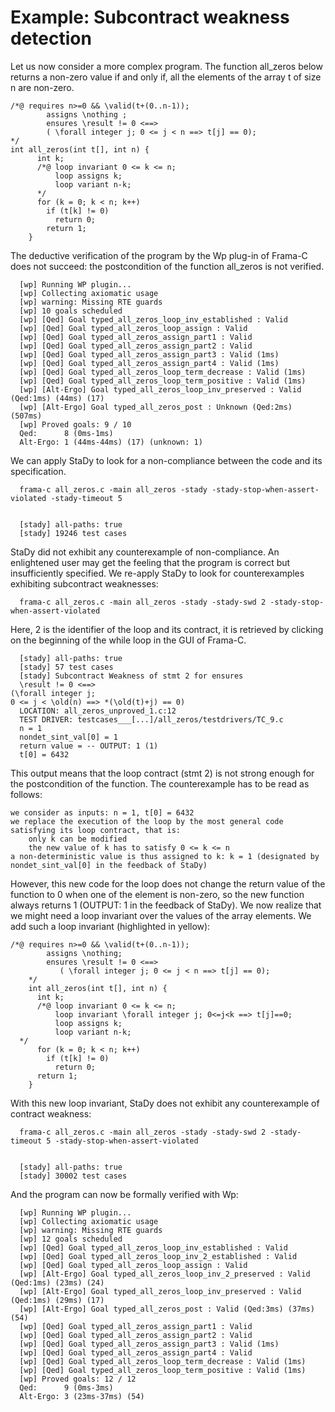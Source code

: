 # Example: Subcontract weakness detection

Let us now consider a more complex program. The function all_zeros below returns a non-zero value if and only if, all the elements of the array t of size n are non-zero.

      

	/*@ requires n>=0 && \valid(t+(0..n-1));
            assigns \nothing ;
            ensures \result != 0 <==>
		    ( \forall integer j; 0 <= j < n ==> t[j] == 0);
	*/
	int all_zeros(int t[], int n) {
          int k;
          /*@ loop invariant 0 <= k <= n;
              loop assigns k;
              loop variant n-k;
          */
          for (k = 0; k < n; k++)
            if (t[k] != 0)
              return 0;
            return 1;
        }
      

    

The deductive verification of the program by the Wp plug-in of Frama-C does not succeed: the postcondition of the function all_zeros is not verified.

      [wp] Running WP plugin...
      [wp] Collecting axiomatic usage
      [wp] warning: Missing RTE guards
      [wp] 10 goals scheduled
      [wp] [Qed] Goal typed_all_zeros_loop_inv_established : Valid
      [wp] [Qed] Goal typed_all_zeros_loop_assign : Valid
      [wp] [Qed] Goal typed_all_zeros_assign_part1 : Valid
      [wp] [Qed] Goal typed_all_zeros_assign_part2 : Valid
      [wp] [Qed] Goal typed_all_zeros_assign_part3 : Valid (1ms)
      [wp] [Qed] Goal typed_all_zeros_assign_part4 : Valid (1ms)
      [wp] [Qed] Goal typed_all_zeros_loop_term_decrease : Valid (1ms)
      [wp] [Qed] Goal typed_all_zeros_loop_term_positive : Valid (1ms)
      [wp] [Alt-Ergo] Goal typed_all_zeros_loop_inv_preserved : Valid (Qed:1ms) (44ms) (17)
      [wp] [Alt-Ergo] Goal typed_all_zeros_post : Unknown (Qed:2ms) (507ms)
      [wp] Proved goals: 9 / 10
      Qed:      8 (0ms-1ms)
      Alt-Ergo: 1 (44ms-44ms) (17) (unknown: 1)
    

We can apply StaDy to look for a non-compliance between the code and its specification.

      frama-c all_zeros.c -main all_zeros -stady -stady-stop-when-assert-violated -stady-timeout 5
    

      [stady] all-paths: true
      [stady] 19246 test cases
    

StaDy did not exhibit any counterexample of non-compliance. An enlightened user may get the feeling that the program is correct but insufficiently specified. We re-apply StaDy to look for counterexamples exhibiting subcontract weaknesses:

      frama-c all_zeros.c -main all_zeros -stady -stady-swd 2 -stady-stop-when-assert-violated
    

Here, 2 is the identifier of the loop and its contract, it is retrieved by clicking on the beginning of the while loop in the GUI of Frama-C.

      [stady] all-paths: true
      [stady] 57 test cases
      [stady] Subcontract Weakness of stmt 2 for ensures
      \result != 0 <==>
	(\forall integer j;
	0 <= j < \old(n) ==> *(\old(t)+j) == 0)
      LOCATION: all_zeros_unproved_1.c:12
      TEST DRIVER: testcases___[...]/all_zeros/testdrivers/TC_9.c
      n = 1
      nondet_sint_val[0] = 1
      return value = -- OUTPUT: 1 (1)
      t[0] = 6432
    

This output means that the loop contract (stmt 2) is not strong enough for the postcondition of the function. The counterexample has to be read as follows:

    we consider as inputs: n = 1, t[0] = 6432
    we replace the execution of the loop by the most general code satisfying its loop contract, that is:
        only k can be modified
        the new value of k has to satisfy 0 <= k <= n
    a non-deterministic value is thus assigned to k: k = 1 (designated by nondet_sint_val[0] in the feedback of StaDy)

However, this new code for the loop does not change the return value of the function to 0 when one of the element is non-zero, so the new function always returns 1 (OUTPUT: 1 in the feedback of StaDy). We now realize that we might need a loop invariant over the values of the array elements. We add such a loop invariant (highlighted in yellow):

      

	/*@ requires n>=0 && \valid(t+(0..n-1));
            assigns \nothing;
            ensures \result != 0 <==>
               ( \forall integer j; 0 <= j < n ==> t[j] == 0);
        */
        int all_zeros(int t[], int n) {
          int k;
          /*@ loop invariant 0 <= k <= n;
              loop invariant \forall integer j; 0<=j<k ==> t[j]==0;
              loop assigns k;
              loop variant n-k;
	  */
          for (k = 0; k < n; k++)
            if (t[k] != 0)
              return 0;
          return 1;
        }
      

    

With this new loop invariant, StaDy does not exhibit any counterexample of contract weakness:

      frama-c all_zeros.c -main all_zeros -stady -stady-swd 2 -stady-timeout 5 -stady-stop-when-assert-violated
    

      [stady] all-paths: true
      [stady] 30002 test cases
    

And the program can now be formally verified with Wp:

      [wp] Running WP plugin...
      [wp] Collecting axiomatic usage
      [wp] warning: Missing RTE guards
      [wp] 12 goals scheduled
      [wp] [Qed] Goal typed_all_zeros_loop_inv_established : Valid
      [wp] [Qed] Goal typed_all_zeros_loop_inv_2_established : Valid
      [wp] [Qed] Goal typed_all_zeros_loop_assign : Valid
      [wp] [Alt-Ergo] Goal typed_all_zeros_loop_inv_2_preserved : Valid (Qed:1ms) (23ms) (24)
      [wp] [Alt-Ergo] Goal typed_all_zeros_loop_inv_preserved : Valid (Qed:1ms) (29ms) (17)
      [wp] [Alt-Ergo] Goal typed_all_zeros_post : Valid (Qed:3ms) (37ms) (54)
      [wp] [Qed] Goal typed_all_zeros_assign_part1 : Valid
      [wp] [Qed] Goal typed_all_zeros_assign_part2 : Valid	
      [wp] [Qed] Goal typed_all_zeros_assign_part3 : Valid (1ms)
      [wp] [Qed] Goal typed_all_zeros_assign_part4 : Valid
      [wp] [Qed] Goal typed_all_zeros_loop_term_decrease : Valid (1ms)
      [wp] [Qed] Goal typed_all_zeros_loop_term_positive : Valid (1ms)
      [wp] Proved goals: 12 / 12
      Qed:      9 (0ms-3ms)
      Alt-Ergo: 3 (23ms-37ms) (54)

